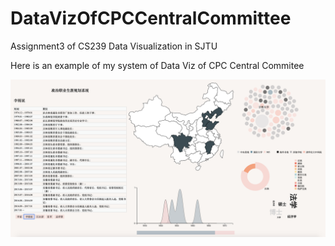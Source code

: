 # DataVizOfCPCCentralCommittee

Assignment3 of CS239 Data Visualization in SJTU

Here is an example of my system of Data Viz of CPC Central Commitee

![avatar](https://github.com/Angeladadd/DataVizOfCPCCentralCommittee/blob/master/example.png)
